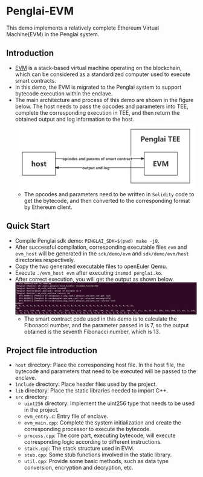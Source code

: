 # Penglai-EVM

This demo implements a relatively complete Ethereum Virtual Machine(EVM) in the Penglai system.



## Introduction

- [EVM](https://ethereum.org/en/developers/docs/evm/) is a stack-based virtual machine operating on the blockchain, which can be considered as a standardized computer used to execute smart contracts.
- In this demo, the EVM is migrated to the Penglai system to support bytecode execution within the enclave.
- The main architecture and process of this demo are shown in the figure below. The host needs to pass the opcodes and parameters into TEE, complete the corresponding execution in TEE, and then return the obtained output and log information to the host.
  <img src="figs/architecture.png" alt="brief-architecture" style="zoom:67%;" />
  - The opcodes and parameters need to be written in `Solidity` code to get the bytecode, and then converted to the corresponding format by Ethereum client.



## Quick Start

- Compile Penglai sdk demo: `PENGLAI_SDK=$(pwd) make -j8`.
- After successful compilation, corresponding executable files `evm` and `evm_host` will be generated in the `sdk/demo/evm` and `sdk/demo/evm/host` directories respectively.
- Copy the two generated executable files to openEuler Qemu.
- Execute `./evm_host evm` after executing `insmod penglai.ko`.
- After correct execution, you will get the output as shown below.
  ![running-screenshot](figs/running-screenshot.png)
  - The smart contract code used in this demo is to calculate the Fibonacci number, and the parameter passed in is 7, so the output obtained is the seventh Fibonacci number, which is 13.



## Project file introduction

- `host` directory: Place the corresponding host file. In the host file, the bytecode and parameters that need to be executed will be passed to the enclave.
- `include` directory: Place header files used by the project.
- `lib` directory: Place the static libraries needed to import C++.
- `src` directory: 
  - `uint256` directory: Implement the uint256 type that needs to be used in the project.
  - `evm_entry.c`: Entry file of enclave.
  - `evm_main.cpp`: Complete the system initialization and create the corresponding processor to execute the bytecode.
  - `process.cpp`: The core part, executing bytecode, will execute corresponding logic according to different instructions.
  - `stack.cpp`: The stack structure used in EVM.
  - `stub.cpp`: Some stub functions involved in the static library.
  - `util.cpp`: Provide some basic methods, such as data type conversion, encryption and decryption, etc.
